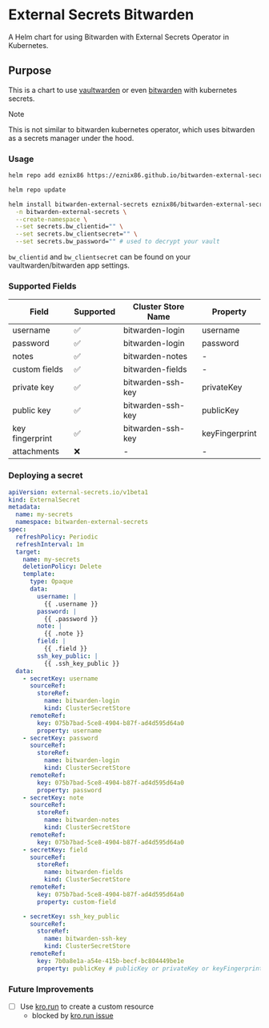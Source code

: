 # External Secrets Bitwarden

A Helm chart for using Bitwarden with External Secrets Operator in Kubernetes.

## Purpose

This is a chart to use [vaultwarden](https://github.com/dani-garcia/vaultwarden) or even [bitwarden](https://bitwarden.com) with kubernetes secrets.

> [!NOTE]
> This is not similar to bitwarden kubernetes operator, which uses bitwarden as a secrets manager under the hood.

### Usage

```bash
helm repo add eznix86 https://eznix86.github.io/bitwarden-external-secrets

helm repo update

helm install bitwarden-external-secrets eznix86/bitwarden-external-secrets \
  -n bitwarden-external-secrets \
  --create-namespace \
  --set secrets.bw_clientid="" \
  --set secrets.bw_clientsecret="" \
  --set secrets.bw_password="" # used to decrypt your vault
```

`bw_clientid` and `bw_clientsecret` can be found on your vaultwarden/bitwarden app settings.

### Supported Fields


| Field | Supported | Cluster Store Name | Property |
| --- | --- | --- | --- |
| username | ✅ | bitwarden-login | username |
| password | ✅ | bitwarden-login | password |
| notes | ✅ | bitwarden-notes | - |
| custom fields | ✅ | bitwarden-fields | - |
| private key | ✅ | bitwarden-ssh-key | privateKey |
| public key | ✅ | bitwarden-ssh-key | publicKey |
| key fingerprint | ✅ | bitwarden-ssh-key | keyFingerprint |
| attachments | ❌ | - | - |

### Deploying a secret

```yaml
apiVersion: external-secrets.io/v1beta1
kind: ExternalSecret
metadata:
  name: my-secrets
  namespace: bitwarden-external-secrets
spec:
  refreshPolicy: Periodic
  refreshInterval: 1m
  target:
    name: my-secrets
    deletionPolicy: Delete
    template:
      type: Opaque
      data:
        username: |
          {{ .username }}
        password: |
          {{ .password }}
        note: |
          {{ .note }}
        field: |
          {{ .field }}
        ssh_key_public: |
          {{ .ssh_key_public }}
  data:
    - secretKey: username
      sourceRef:
        storeRef:
          name: bitwarden-login 
          kind: ClusterSecretStore
      remoteRef:
        key: 075b7bad-5ce8-4904-b87f-ad4d595d64a0
        property: username
    - secretKey: password
      sourceRef:
        storeRef:
          name: bitwarden-login
          kind: ClusterSecretStore
      remoteRef:
        key: 075b7bad-5ce8-4904-b87f-ad4d595d64a0
        property: password
    - secretKey: note
      sourceRef:
        storeRef:
          name: bitwarden-notes
          kind: ClusterSecretStore
      remoteRef:
        key: 075b7bad-5ce8-4904-b87f-ad4d595d64a0
    - secretKey: field
      sourceRef:
        storeRef:
          name: bitwarden-fields
          kind: ClusterSecretStore
      remoteRef:
        key: 075b7bad-5ce8-4904-b87f-ad4d595d64a0
        property: custom-field

    - secretKey: ssh_key_public
      sourceRef:
        storeRef:
          name: bitwarden-ssh-key
          kind: ClusterSecretStore
      remoteRef:
        key: 7b0a8e1a-a54e-415b-becf-bc804449be1e
        property: publicKey # publicKey or privateKey or keyFingerprint
```

### Future Improvements

- [ ] Use [kro.run](https://kro.run) to create a custom resource
  - blocked by [kro.run issue](https://github.com/kro-run/kro/issues/17)



